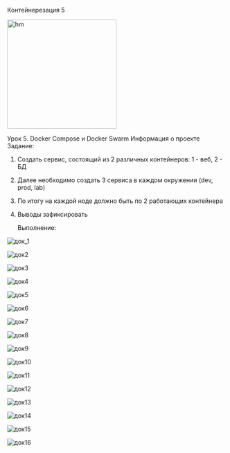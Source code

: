 Контейнерезация 5

<img width="252" alt="hm" src="https://github.com/Amrik97/docker5/assets/121186386/5e2a1fc8-c450-46fa-ab03-1ecb045d48f2">

Урок 5. Docker Compose и Docker Swarm
Информация о проекте
Задание:

1) Создать сервис, состоящий из 2 различных контейнеров: 1 - веб, 2 - БД
2) Далее необходимо создать 3 сервиса в каждом окружении (dev, prod, lab)
3) По итогу на каждой ноде должно быть по 2 работающих контейнера
4) Выводы зафиксировать

   Выполнение:

![док_1](https://github.com/Amrik97/docker5/assets/121186386/fb599b80-2532-4df5-a3ef-c31b1e351c16)

![док2](https://github.com/Amrik97/docker5/assets/121186386/0ff22898-b69b-4bfa-a799-eb5f256ab00e)

![док3](https://github.com/Amrik97/docker5/assets/121186386/4b9795cf-f0d1-444f-9371-f5ef10a54700)

![док4](https://github.com/Amrik97/docker5/assets/121186386/e6f1b7a5-d1a5-4551-b7ee-4811581161b7)

![док5](https://github.com/Amrik97/docker5/assets/121186386/5646945e-d424-4bbf-8b3b-0b5bcf9bae3d)

![док6](https://github.com/Amrik97/docker5/assets/121186386/146db554-999b-49b2-9efc-e4ccc1eeef74)

![док7](https://github.com/Amrik97/docker5/assets/121186386/cc587360-f568-4ffa-86fa-7bcbb616aaf1)

![док8](https://github.com/Amrik97/docker5/assets/121186386/f9261cfe-3d0e-4e81-b4ea-fe97bf901e00)

![док9](https://github.com/Amrik97/docker5/assets/121186386/17f8b3b0-1f0b-422a-9a9d-26f55a998343)

![док10](https://github.com/Amrik97/docker5/assets/121186386/641b7220-b7ac-44f9-ba61-ef02b684e750)

![док11](https://github.com/Amrik97/docker5/assets/121186386/bcfc8395-99ae-4de0-8345-f7dc0dbe4947)

![док12](https://github.com/Amrik97/docker5/assets/121186386/bda0037d-32df-45d3-b834-a32652e904aa)

![док13](https://github.com/Amrik97/docker5/assets/121186386/cc131d62-6d47-4221-803a-2570dacf302b)

![док14](https://github.com/Amrik97/docker5/assets/121186386/def254cf-3abc-47dc-ba4a-b9b76ff4f50f)

![док15](https://github.com/Amrik97/docker5/assets/121186386/4eed1a4b-bd8e-4084-b1b4-46bae59d7376)

![док16](https://github.com/Amrik97/docker5/assets/121186386/e402eb9e-e139-4774-82b9-2d7260d7283d)
